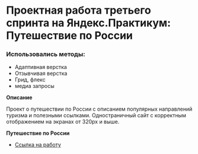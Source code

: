 # Проектная работа третьего спринта на Яндекс.Практикум: Путешествие по России

### Использовались методы:
* Адаптивная верстка
* Отзывчивая верстка
* Грид, флекс
* медиа запросы

**Описание**

Проект о путешествии по России с описанием популярных направлений туризма и полезными ссылками.
Одностраничный сайт с корректным отображением на экранах от 320px и выше.
 
   
**Путешествие по России**

* [Ссылка на работу](https://www.figma.com/file/OyRWEjU6wBwRe1hapzQoLx/Sprint-3%3A-Russia-%2F-desktop-%2B-mobile?node-id=28503%3A0)


